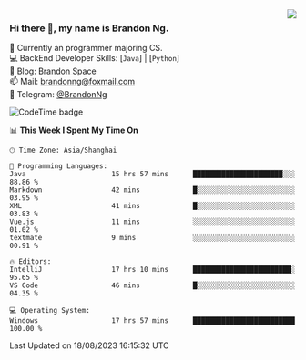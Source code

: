 <img  align="right" src="https://github-readme-stats-brandon0824.vercel.app/api/top-langs/?username=brandon0824&layout=compact">

### Hi there 👋, my name is Brandon Ng.

🌱 Currently an programmer majoring CS.  
💻 BackEnd Developer Skills: [`Java`] | [`Python`]  
📝 Blog: [Brandon Space](https://brandonng.tech)  
📫 Mail: brandonng@foxmail.com  
📰 Telegram: [@BrandonNg](https://t.me/BrandonNg24)  

![CodeTime badge](https://img.shields.io/endpoint?style=flat-square&url=https%3A%2F%2Fapi.codetime.dev%2Fshield%3Fid%3D128%26project%3D%26in%3D604800000)

<!--START_SECTION:waka-->
📊 **This Week I Spent My Time On** 

```text
🕑︎ Time Zone: Asia/Shanghai

💬 Programming Languages: 
Java                     15 hrs 57 mins      ██████████████████████░░░   88.86 % 
Markdown                 42 mins             █░░░░░░░░░░░░░░░░░░░░░░░░   03.95 % 
XML                      41 mins             █░░░░░░░░░░░░░░░░░░░░░░░░   03.83 % 
Vue.js                   11 mins             ░░░░░░░░░░░░░░░░░░░░░░░░░   01.02 % 
textmate                 9 mins              ░░░░░░░░░░░░░░░░░░░░░░░░░   00.91 % 

🔥 Editors: 
IntelliJ                 17 hrs 10 mins      ████████████████████████░   95.65 % 
VS Code                  46 mins             █░░░░░░░░░░░░░░░░░░░░░░░░   04.35 % 

💻 Operating System: 
Windows                  17 hrs 57 mins      █████████████████████████   100.00 % 
```


 Last Updated on 18/08/2023 16:15:32 UTC
<!--END_SECTION:waka-->
